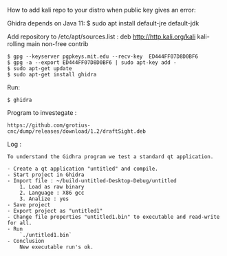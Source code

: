 How to add kali repo to your distro when public key gives an error:

Ghidra depends on Java 11:
    $ sudo apt install default-jre default-jdk

Add repository to /etc/apt/sources.list : deb http://http.kali.org/kali kali-rolling main non-free contrib

    $ gpg --keyserver pgpkeys.mit.edu --recv-key  ED444FF07D8D0BF6
    $ gpg -a --export ED444FF07D8D0BF6 | sudo apt-key add -
    $ sudo apt-get update
    $ sudo apt-get install ghidra

Run:
    
    $ ghidra
    
Program to investegate :

    https://github.com/grotius-cnc/dump/releases/download/1.2/draftSight.deb

Log :

    To understand the Gidhra program we test a standard qt application.

    - Create a qt application "untitled" and compile.
    - Start project in Ghidra
    - Import file : ~/build-untitled-Desktop-Debug/untitled
        1. Load as raw binary
        2. Language : X86 gcc
        3. Analize : yes
    - Save project
    - Export project as "untitled1"
    - Change file properties "untitled1.bin" to executable and read-write for all.
    - Run 
        `./untitled1.bin`
    - Conclusion
        New executable run's ok.
        
        
        
        
